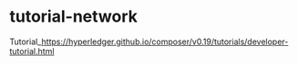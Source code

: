 # tutorial-network

Tutorial_https://hyperledger.github.io/composer/v0.19/tutorials/developer-tutorial.html
